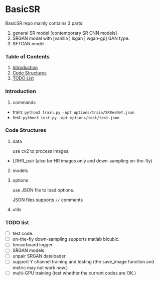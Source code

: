 # BasicSR

BasicSR repo mainly contains 3 parts:

1. general SR model [contemporary SR CNN models]
1. SRGAN model with [vanilla | lsgan | wgan-gp] GAN type.
1. SFTGAN model

### Table of Contents
1. [Introduction](#introduction)
2. [Code Structures](#code-structures)
1. [TODO List](#todo-list)

### Introduction

1. commands

* train: `python3 train.py -opt options/train/SRResNet.json`
* test: `python3 test.py -opt options/test/test.json`

### Code Structures

1. data

    use cv2 to process images.

* LRHR_pair (also for HR images only and down-sampling on-the-fly)

2. models


3. options

    use JSON file to load options.

    JSON files supports `//` comments

4. utils


### TODO list

- [ ] test code.
- [ ] on-the-fly down-sampling supports matlab bicubic.
- [ ] tensorboard logger
- [ ] SRGAN models
- [ ] unpair SRGAN dataloader
- [ ] support Y channel training and testing (the save_image function and metric may not work now.)
- [ ] multi-GPU training (test whether the current codes are OK.)
